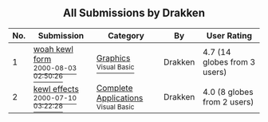 ﻿<div align="center">

## All Submissions by Drakken

</div>

No.  | Submission | Category | By   | User Rating
---- | ---------- | -------- | ---- | -----------
1 | [woah  kewl form<br /><sup>2000-08-03 02:50:26</sup>](https://github.com/Planet-Source-Code/drakken-woah-kewl-form__1-10341) | [Graphics<br /><sup>Visual Basic</sup>](../ByCategory/graphics__1-46.md) | Drakken | 4.7 (14 globes from 3 users)
2 | [kewl effects<br /><sup>2000-07-10 03:22:28</sup>](https://github.com/Planet-Source-Code/drakken-kewl-effects__1-10340) | [Complete Applications<br /><sup>Visual Basic</sup>](../ByCategory/complete-applications__1-27.md) | Drakken | 4.0 (8 globes from 2 users)
